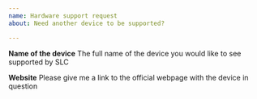 ```yaml
---
name: Hardware support request
about: Need another device to be supported?

---
```


**Name of the device**
The full name of the device you would like to see supported by SLC

**Website**
Please give me a link to the official webpage with the device in question
